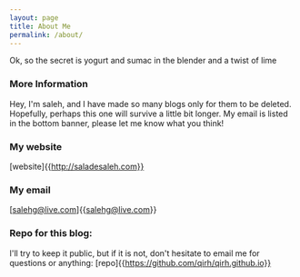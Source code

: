 ```yaml
---
layout: page
title: About Me
permalink: /about/
---
```


Ok, so the secret is yogurt and sumac in the blender and a twist of lime

### More Information
Hey, I'm saleh, and I have made so many blogs only for them to be deleted. Hopefully, perhaps this one will survive a little bit longer. My email is listed in the bottom banner, please let me know what you think!

### My website
  [website]{{http://saladesaleh.com}}

### My email
  [salehg@live.com]{{salehg@live.com}}

### Repo for this blog:
 I'll try to keep it public, but if it is not, don't hesitate to email me for questions or anything:
  [repo]{{https://github.com/qirh/qirh.github.io}}
